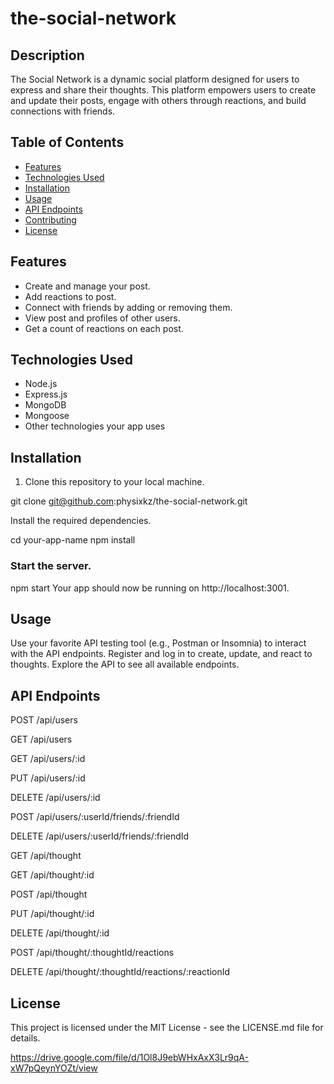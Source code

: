 # the-social-network


## Description

The Social Network is a dynamic social platform designed for users to express and share their thoughts. This platform empowers users to create and update their posts, engage with others through reactions, and build connections with friends.

## Table of Contents

- [Features](#features)
- [Technologies Used](#technologies-used)
- [Installation](#installation)
- [Usage](#usage)
- [API Endpoints](#api-endpoints)
- [Contributing](#contributing)
- [License](#license)

## Features

- Create and manage your post.
- Add reactions to post.
- Connect with friends by adding or removing them.
- View post and profiles of other users.
- Get a count of reactions on each post.

## Technologies Used

- Node.js
- Express.js
- MongoDB
- Mongoose
- Other technologies your app uses

## Installation

1. Clone this repository to your local machine.
   
git clone git@github.com:physixkz/the-social-network.git

Install the required dependencies.

cd your-app-name
npm install
### Start the server.

npm start
Your app should now be running on http://localhost:3001.

## Usage
Use your favorite API testing tool (e.g., Postman or Insomnia) to interact with the API endpoints.
Register and log in to create, update, and react to thoughts.
Explore the API to see all available endpoints.

## API Endpoints

POST /api/users

GET /api/users

GET /api/users/:id

PUT /api/users/:id

DELETE /api/users/:id

POST /api/users/:userId/friends/:friendId

DELETE /api/users/:userId/friends/:friendId

GET /api/thought

GET /api/thought/:id

POST /api/thought

PUT /api/thought/:id

DELETE /api/thought/:id

POST /api/thought/:thoughtId/reactions

DELETE /api/thought/:thoughtId/reactions/:reactionId

## License
This project is licensed under the MIT License - see the LICENSE.md file for details.


https://drive.google.com/file/d/1Ol8J9ebWHxAxX3Lr9qA-xW7pQeynYOZt/view